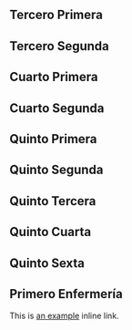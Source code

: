 ## Tercero Primera

## Tercero Segunda

## Cuarto Primera

## Cuarto Segunda

## Quinto Primera

## Quinto Segunda

## Quinto Tercera

## Quinto Cuarta

## Quinto Sexta

## Primero Enfermería

This is [an example](https://forms.gle/M58GrB6moTr93AKe8/ "Title") inline link.
